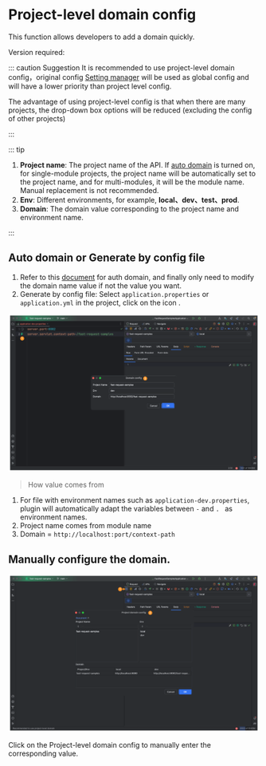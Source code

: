 # Project-level domain config

This function allows developers to add a domain quickly.

Version required: <Badge text="2023.1.1+"/>

::: caution Suggestion
It is recommended to use project-level domain config，original config [<ColorIcon icon="tool" /> Setting manager](./settingManager.md) will be used as global config and will have a lower priority than project level config.

The advantage of using project-level config is that when there are many projects, the drop-down box options will be reduced (excluding the config of other projects)

:::

::: tip

1. **Project name**: The project name of the API. If [auto domain](./autoDomain.md) is turned on, for single-module projects, the project name will be automatically set to the project name, and for multi-modules, it will be the module name. Manual replacement is not recommended.
2. **Env**: Different environments, for example, **local、dev、test、prod**.
3. **Domain**: The domain value corresponding to the project name and environment name.

:::

## Auto domain or Generate by config file



1. Refer to this [document](./autoDomain.md) for auth domain, and finally only need to modify the domain name value if not the value you want.
2. Generate by config file: Select `application.properties` or `application.yml` in the project, click on the icon <ColorIcon icon="restfulFastRequest" />.

![projectLevelDomainConfig](/img/2023.1.1/projectLevelDomainConfig_en.png "Domain config")

> How value comes from

1. For file with environment names such as `application-dev.properties`, plugin will automatically adapt the variables between `-` and `. ` as environment names.
2. Project name comes from module name
3. Domain = `http://localhost:port/context-path`

## Manually configure the domain.

![projectLevelDomainDialog](/img/2023.1.1/projectLevelDomainDialog_en.png "Domain list")

Click on the Project-level domain config to manually enter the corresponding value.